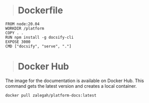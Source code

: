 > # Dockerfile

```
FROM node:20.04
WORKDIR /platform
COPY . .
RUN npm install -g docsify-cli
EXPOSE 3000
CMD ["docsify", "serve", "."]

```

> # Docker Hub

The image for the documentation is available on Docker Hub. This command gets the latest version and creates a local container.

```bash
docker pull zalegah/platform-docs:latest
```
